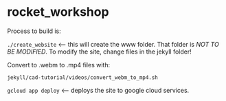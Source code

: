 # rocket_workshop

Process to build is:

```./create_website```   <-- this will create the www folder.  That folder is *NOT TO BE MODIFIED*. To modify the site, change files in the jekyll folder!

Convert to .webm to .mp4 files with:

```jekyll/cad-tutorial/videos/convert_webm_to_mp4.sh```


```gcloud app deploy```  <-- deploys the site to google cloud services.
